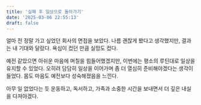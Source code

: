 ```yaml
---
title: '실패 후 일상으로 돌아가기'
date: '2025-03-06 22:55:13'
draft: false
---
```


얼마 전 정말 가고 싶었던 회사의 면접을 보았다. 나름 괜찮게 봤다고 생각했지만, 결과는 내 기대와 달랐다. 욕심이 컸던 만큼 실망도 컸다.

예전 같았으면 아쉬운 마음에 며칠을 힘들어했겠지만, 이번에는 평소의 루틴대로 일상을 유지할 수 있었다. 오히려 담담히 일상을 이어가며 좀 더 열심히 준비해야겠다는 생각이 들었다. 몸도 마음도 예전보다 성숙해졌음을 느낀다.

아무 일 없었다는 듯 운동하고, 독서하고, 가족과 소중한 시간을 보내면서 더 깊은 내실을 다져야겠다.
